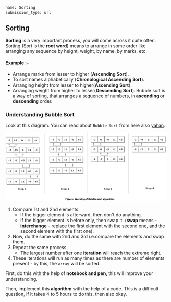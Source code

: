 ```ngMeta
name: Sorting
submission_type: url
```
## Sorting
**Sorting** is a very important process, you will come across it quite often. Sorting (Sort is the **root word**) means to arrange in some order like arranging any sequence by height, weight, by name, by marks, etc.

#### Example :-
- Arrange marks from lesser to higher (**Ascending Sort**).
- To sort names alphabetically (**Chronological Ascending Sort**).
- Arranging height from lesser to higher(**Ascending Sort**).
- Arranging weight from higher to lesser(**Descending Sort**).
Bubble sort is a way of sorting, that arranges a sequence of numbers, in **ascending** or **descending** order.

### Understanding Bubble Sort

Look at this diagram. You can read about `Bubble Sort` from here also [yahan](https://medium.com/karuna-sehgal/an-introduction-to-bubble-sort-d85273acfcd8).

![bubble sort](../assets/bubble.jpg)

1. Compare 1st and 2nd elements.
   - If the bigger element is afterward, then don't do anything.
   - If the bigger element is before only, then swap it.
    (**swap** means - **interchange** - replace the first element with the second one, and the second element with the first one).
2. Now, do the same with 2nd and 3rd i.e.compare the elements and swap them.
3. Repeat the same process.
   - The largest number after one **iteration** will reach the extreme right.
4. These iterations will run as many times as there are number of elements present - by this, the `array` will be sorted.

First, do this with the help of **notebook and pen**, this will improve your understanding.

Then, implement this **algorithm** with the help of a code. This is a difficult question, if it takes 4 to 5 hours to do this, then also okay.